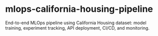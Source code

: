 # mlops-california-housing-pipeline
End-to-end MLOps pipeline using California Housing dataset: model training, experiment tracking, API deployment, CI/CD, and monitoring.

